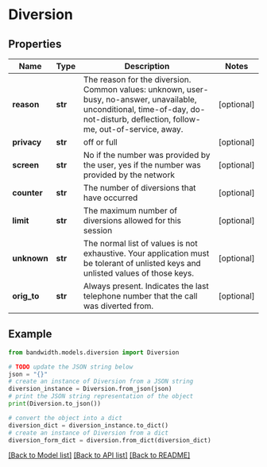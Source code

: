 # Diversion


## Properties

Name | Type | Description | Notes
------------ | ------------- | ------------- | -------------
**reason** | **str** | The reason for the diversion. Common values: unknown, user-busy, no-answer, unavailable, unconditional, time-of-day, do-not-disturb, deflection, follow-me, out-of-service, away. | [optional] 
**privacy** | **str** | off or full | [optional] 
**screen** | **str** | No if the number was provided by the user, yes if the number was provided by the network | [optional] 
**counter** | **str** | The number of diversions that have occurred | [optional] 
**limit** | **str** | The maximum number of diversions allowed for this session | [optional] 
**unknown** | **str** | The normal list of values is not exhaustive. Your application must be tolerant of unlisted keys and unlisted values of those keys. | [optional] 
**orig_to** | **str** | Always present. Indicates the last telephone number that the call was diverted from. | [optional] 

## Example

```python
from bandwidth.models.diversion import Diversion

# TODO update the JSON string below
json = "{}"
# create an instance of Diversion from a JSON string
diversion_instance = Diversion.from_json(json)
# print the JSON string representation of the object
print(Diversion.to_json())

# convert the object into a dict
diversion_dict = diversion_instance.to_dict()
# create an instance of Diversion from a dict
diversion_form_dict = diversion.from_dict(diversion_dict)
```
[[Back to Model list]](../README.md#documentation-for-models) [[Back to API list]](../README.md#documentation-for-api-endpoints) [[Back to README]](../README.md)


